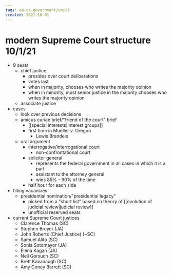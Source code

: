 ```yaml
---
tags: ap-us-government/unit3 
created: 2021-10-01
---
```


# modern Supreme Court structure 10/1/21

- 9 seats
	- chief justice
		- presides over court deliberations
		- votes last
		- when in majority, chooses who writes the majority opinion
		- when in minority, most senior justice in the majority chooses who writes the majority opinion
	- associate justice
- cases
	- look over previous decisions
	- amicus curiae brief/"friend of the court" brief
		- [[special interests|interest groups]]
		- first time in Mueller v. Oregon
			- Lewis Brandeis
	- oral argument
		- interrogative/interrogational court
			- non-confrontational court
		- solicitor general
			- represents the federal government in all cases in which it is a part
			- assistant to the attorney general
			- wins 85% - 90% of the time
		- half hour for each side
- filling vacancies
	- presidential nomination/"presidential legacy"
		- picked from a "short list" based on theory of [[evolution of judicial review|judicial review]]
		- unofficial reserved seats
- current Supreme Court justices
	- Clarence Thomas (SC)
	- Stephen Breyer (JA)
	- John Roberts (Chief Justice) (~SC)
	- Samuel Alito (SC)
	- Sonia Sotomayor (JA)
	- Elena Kagan (JA)
	- Neil Gorsuch (SC)
	- Brett Kavanaugh (SC)
	- Amy Coney Barrett (SC) 
